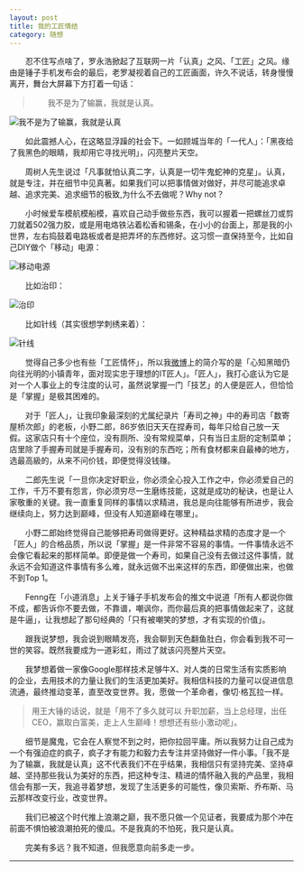 ```yaml
---
layout: post  
title: 我的工匠情结  
category: 随想  
---
```

&emsp;&emsp;忍不住写点啥了，罗永浩掀起了互联网一片「认真」之风、「工匠」之风。缘由是锤子手机发布会的最后，老罗凝视着自己的工匠画面，许久不说话，转身慢慢离开，舞台大屏幕下方打着一句话：  

>&emsp;&emsp;我不是为了输赢，我就是认真。

![我不是为了输赢，我就是认真](http://cdn.28story.com/github/2014-05-27-%E6%88%91%E4%B8%8D%E6%98%AF%E4%B8%BA%E4%BA%86%E8%BE%93%E8%B5%A2%E6%88%91%E5%8F%AA%E6%98%AF%E8%AE%A4%E7%9C%9F.jpg)  

&emsp;&emsp;如此震撼人心，在这略显浮躁的社会下。一如顾城当年的「一代人」：「黑夜给了我黑色的眼睛，我却用它寻找光明」，闪亮整片天空。

&emsp;&emsp;周树人先生说过「凡事就怕认真二字，认真是一切牛鬼蛇神的克星」。认真，就是专注，并在细节中见真著。如果我们可以把事情做对做好，并尽可能追求卓越、追求完美、追求细节的极致,为什么不去做呢？Why not？ 
 
&emsp;&emsp;小时候爱车模航模船模，喜欢自己动手做些东西，我可以握着一把螺丝刀或剪刀就着502强力胶，或是用电烙铁沾着松香和锡条，在小小的台面上，那是我的小世界，左右捣鼓着电路板或者是把弄坏的东西修好。这习惯一直保持至今，比如自己DIY做个「移动」电源：  

![移动电源](http://cdn.28story.com/github/2014-05-27-%E7%A7%BB%E5%8A%A8%E7%94%B5%E6%BA%90.jpg)  

&emsp;&emsp;比如治印：  

![治印](http://cdn.28story.com/github/2014-05-27-%E6%B2%BB%E5%8D%B0.jpg)  

&emsp;&emsp;比如针线（其实很想学刺绣来着）：  

![针线](http://cdn.28story.com/github/2014-05-27-%E9%A6%99%E5%9B%8A.jpg)  

&emsp;&emsp;觉得自己多少也有些「工匠情怀」，所以我[微博](weibo.com/flyintech)上的简介写的是「心知黑暗仍向往光明的小镇青年，面对现实忠于理想的IT匠人」。「匠人」，我打心底认为它是对一个人事业上的专注度的认可，虽然说掌握一门「技艺」的人便是匠人，但恰恰是「掌握」是极其困难的。  

&emsp;&emsp;对于「匠人」，让我印象最深刻的尤属纪录片「寿司之神」中的寿司店「数寄屋桥次郎」的老板，小野二郎，86岁依旧天天在捏寿司，每年只给自己放一天假。这家店只有十个座位，没有厕所、没有常规菜单，只有当日主厨的定制菜单；店里除了手握寿司就是手握寿司，没有别的东西吃；所有食材都来自最棒的地方，选最高級的，从来不问价钱，即便觉得没钱赚。

&emsp;&emsp;二郎先生说「一旦你决定好职业，你必须全心投入工作之中，你必须爱自己的工作，千万不要有怨言，你必须穷尽一生磨练技能，这就是成功的秘诀，也是让人家敬重的关键。我一直重复同样的事情以求精进，我总是向往能够有所进步，我会继续向上，努力达到巅峰，但没有人知道巅峰在哪里」。  

&emsp;&emsp;小野二郎始终觉得自己能够把寿司做得更好。这种精益求精的态度才是一个「匠人」的合格品质，所以说「掌握」是一件非常不容易的事情。一件事情永远不会像它看起来的那样简单。即便是做一个寿司，如果自己没有去做过这件事情，就永远不会知道这件事情有多么难，就永远做不出来这样的东西，即便做出来，也做不到Top 1。  

&emsp;&emsp;Fenng在「小道消息」上关于锤子手机发布会的推文中说道「所有人都说你做不成，都告诉你不要去做，不靠谱，嘲讽你，而你最后真的把事情做起来了，这就是牛逼」，让我想起了那句经典的「只有被嘲笑的梦想，才有实现的价值」。  

&emsp;&emsp;跟我说梦想，我会说到眼睛发亮，我会聊到天色翻鱼肚白，你会看到我不可一世的笑容。既然我要成为一道彩虹，雨过了就该闪亮整片天空。  

&emsp;&emsp;我梦想着做一家像Google那样技术足够牛X、对人类的日常生活有实质影响的企业，去用技术的力量让我们的生活更加美好。我相信科技的力量可以促进信息流通，最终推动变革，直至改变世界。我，愿做一个革命者，像切·格瓦拉一样。  
  
> 用王大锤的话说，就是「用不了多久就可以 升职加薪，当上总经理，出任CEO，赢取白富美，走上人生巅峰！想想还有些小激动呢」。   

&emsp;&emsp;细节是魔鬼，它会在人察觉不到之时，把你拉回平庸。所以我努力让自己成为一个有强迫症的疯子，疯子才有能力和毅力去专注并坚持做好一件小事。「我不是为了输赢，我就是认真」这不代表我们不在乎结果，我相信只有坚持完美、坚持卓越、坚持那些我认为美好的东西，把这种专注、精进的情怀融入我的产品里，我相信会有那一天，我追寻着梦想，发现了生活更多的可能性，像贝索斯、乔布斯、马云那样改变行业，改变世界。  

&emsp;&emsp;我们已被这个时代推上浪潮之巅，我不愿只做一个见证者，我要成为那个冲在前面不惧怕被浪潮拍死的傻瓜。不是我真的不怕死，我只是认真。  

&emsp;&emsp;完美有多远？我不知道，但我愿意向前多走一步。  

- - -